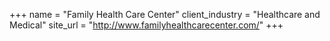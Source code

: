 +++
name = "Family Health Care Center"
client_industry = "Healthcare and Medical"
site_url = "http://www.familyhealthcarecenter.com/"
+++